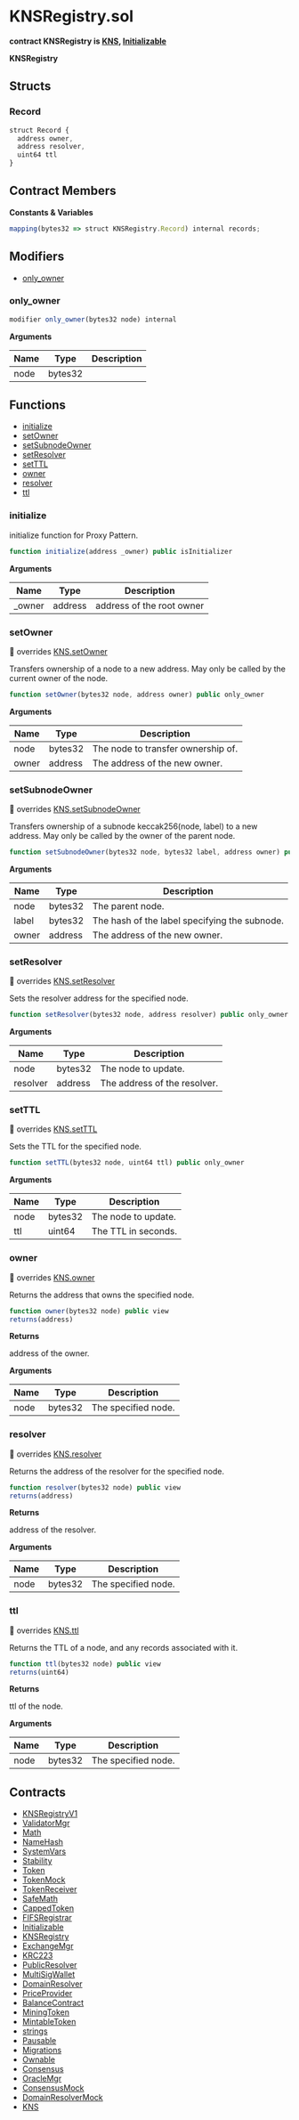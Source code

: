 ﻿# KNSRegistry.sol

**contract KNSRegistry is [KNS](KNS.md), [Initializable](Initializable.md)**

**KNSRegistry**

## Structs
### Record

```js
struct Record {
  address owner,
  address resolver,
  uint64 ttl
}
```

## Contract Members
**Constants & Variables**

```js
mapping(bytes32 => struct KNSRegistry.Record) internal records;
```

## Modifiers

- [only_owner](#only_owner)

### only_owner

```js
modifier only_owner(bytes32 node) internal
```

**Arguments**

| Name        | Type           | Description  |
| ------------- |------------- | -----|
| node | bytes32 |  | 

## Functions

- [initialize](#initialize)
- [setOwner](#setowner)
- [setSubnodeOwner](#setsubnodeowner)
- [setResolver](#setresolver)
- [setTTL](#setttl)
- [owner](#owner)
- [resolver](#resolver)
- [ttl](#ttl)

### initialize

initialize function for Proxy Pattern.

```js
function initialize(address _owner) public isInitializer
```

**Arguments**

| Name        | Type           | Description  |
| ------------- |------------- | -----|
| _owner | address | address of the root owner | 

### setOwner

:small_red_triangle: overrides [KNS.setOwner](KNS.md#setowner)

Transfers ownership of a node to a new address. May only be called by the current owner of the node.

```js
function setOwner(bytes32 node, address owner) public only_owner
```

**Arguments**

| Name        | Type           | Description  |
| ------------- |------------- | -----|
| node | bytes32 | The node to transfer ownership of. | 
| owner | address | The address of the new owner. | 

### setSubnodeOwner

:small_red_triangle: overrides [KNS.setSubnodeOwner](KNS.md#setsubnodeowner)

Transfers ownership of a subnode keccak256(node, label) to a new address. May only be called by the owner of the parent node.

```js
function setSubnodeOwner(bytes32 node, bytes32 label, address owner) public only_owner
```

**Arguments**

| Name        | Type           | Description  |
| ------------- |------------- | -----|
| node | bytes32 | The parent node. | 
| label | bytes32 | The hash of the label specifying the subnode. | 
| owner | address | The address of the new owner. | 

### setResolver

:small_red_triangle: overrides [KNS.setResolver](KNS.md#setresolver)

Sets the resolver address for the specified node.

```js
function setResolver(bytes32 node, address resolver) public only_owner
```

**Arguments**

| Name        | Type           | Description  |
| ------------- |------------- | -----|
| node | bytes32 | The node to update. | 
| resolver | address | The address of the resolver. | 

### setTTL

:small_red_triangle: overrides [KNS.setTTL](KNS.md#setttl)

Sets the TTL for the specified node.

```js
function setTTL(bytes32 node, uint64 ttl) public only_owner
```

**Arguments**

| Name        | Type           | Description  |
| ------------- |------------- | -----|
| node | bytes32 | The node to update. | 
| ttl | uint64 | The TTL in seconds. | 

### owner

:small_red_triangle: overrides [KNS.owner](KNS.md#owner)

Returns the address that owns the specified node.

```js
function owner(bytes32 node) public view
returns(address)
```

**Returns**

address of the owner.

**Arguments**

| Name        | Type           | Description  |
| ------------- |------------- | -----|
| node | bytes32 | The specified node. | 

### resolver

:small_red_triangle: overrides [KNS.resolver](KNS.md#resolver)

Returns the address of the resolver for the specified node.

```js
function resolver(bytes32 node) public view
returns(address)
```

**Returns**

address of the resolver.

**Arguments**

| Name        | Type           | Description  |
| ------------- |------------- | -----|
| node | bytes32 | The specified node. | 

### ttl

:small_red_triangle: overrides [KNS.ttl](KNS.md#ttl)

Returns the TTL of a node, and any records associated with it.

```js
function ttl(bytes32 node) public view
returns(uint64)
```

**Returns**

ttl of the node.

**Arguments**

| Name        | Type           | Description  |
| ------------- |------------- | -----|
| node | bytes32 | The specified node. | 

## Contracts

- [KNSRegistryV1](KNSRegistryV1.md)
- [ValidatorMgr](ValidatorMgr.md)
- [Math](Math.md)
- [NameHash](NameHash.md)
- [SystemVars](SystemVars.md)
- [Stability](Stability.md)
- [Token](Token.md)
- [TokenMock](TokenMock.md)
- [TokenReceiver](TokenReceiver.md)
- [SafeMath](SafeMath.md)
- [CappedToken](CappedToken.md)
- [FIFSRegistrar](FIFSRegistrar.md)
- [Initializable](Initializable.md)
- [KNSRegistry](KNSRegistry.md)
- [ExchangeMgr](ExchangeMgr.md)
- [KRC223](KRC223.md)
- [PublicResolver](PublicResolver.md)
- [MultiSigWallet](MultiSigWallet.md)
- [DomainResolver](DomainResolver.md)
- [PriceProvider](PriceProvider.md)
- [BalanceContract](BalanceContract.md)
- [MiningToken](MiningToken.md)
- [MintableToken](MintableToken.md)
- [strings](strings.md)
- [Pausable](Pausable.md)
- [Migrations](Migrations.md)
- [Ownable](Ownable.md)
- [Consensus](Consensus.md)
- [OracleMgr](OracleMgr.md)
- [ConsensusMock](ConsensusMock.md)
- [DomainResolverMock](DomainResolverMock.md)
- [KNS](KNS.md)

